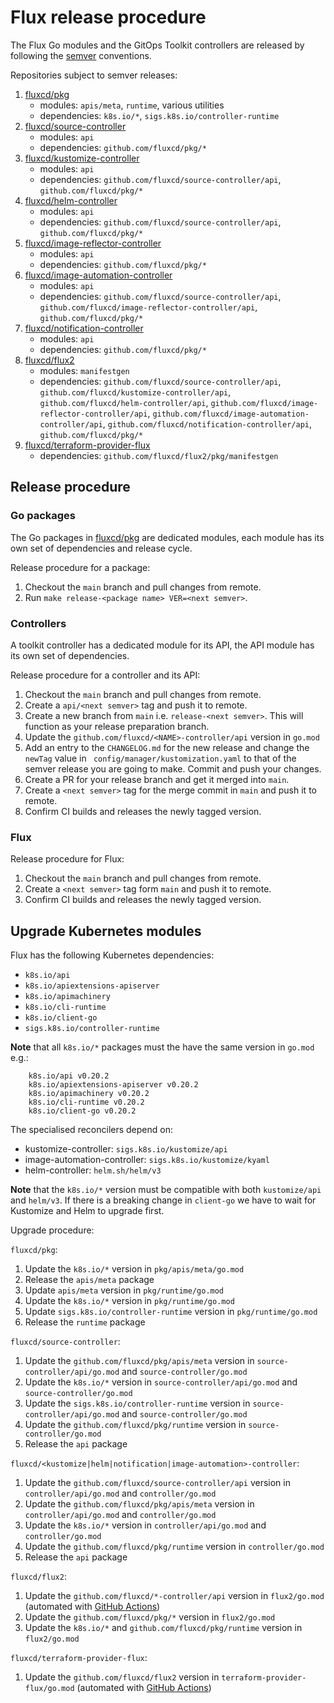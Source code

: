 # Flux release procedure

The Flux Go modules and the GitOps Toolkit controllers are released by following the [semver](https://semver.org) conventions.

Repositories subject to semver releases:

1. [fluxcd/pkg](https://github.com/fluxcd/pkg)
    - modules: `apis/meta`, `runtime`, various utilities
    - dependencies: `k8s.io/*`, `sigs.k8s.io/controller-runtime`
1. [fluxcd/source-controller](https://github.com/fluxcd/source-controller)
    - modules: `api`
    - dependencies: `github.com/fluxcd/pkg/*`
1. [fluxcd/kustomize-controller](https://github.com/fluxcd/kustomize-controller)
    - modules: `api`
    - dependencies: `github.com/fluxcd/source-controller/api`, `github.com/fluxcd/pkg/*`
1. [fluxcd/helm-controller](https://github.com/fluxcd/helm-controller)
    - modules: `api`
    - dependencies: `github.com/fluxcd/source-controller/api`, `github.com/fluxcd/pkg/*`
1. [fluxcd/image-reflector-controller](https://github.com/fluxcd/image-reflector-controller)
   - modules: `api`
   - dependencies: `github.com/fluxcd/pkg/*`
1. [fluxcd/image-automation-controller](https://github.com/fluxcd/image-automation-controller)
   - modules: `api`
   - dependencies: `github.com/fluxcd/source-controller/api`, `github.com/fluxcd/image-reflector-controller/api`, `github.com/fluxcd/pkg/*`
1. [fluxcd/notification-controller](https://github.com/fluxcd/notification-controller)
    - modules: `api`
    - dependencies: `github.com/fluxcd/pkg/*`
1. [fluxcd/flux2](https://github.com/fluxcd/flux2)
    - modules: `manifestgen`
    - dependencies: `github.com/fluxcd/source-controller/api`, `github.com/fluxcd/kustomize-controller/api`, `github.com/fluxcd/helm-controller/api`, `github.com/fluxcd/image-reflector-controller/api`, `github.com/fluxcd/image-automation-controller/api`, `github.com/fluxcd/notification-controller/api`, `github.com/fluxcd/pkg/*`
1. [fluxcd/terraform-provider-flux](https://github.com/fluxcd/terraform-provider-flux)
   - dependencies: `github.com/fluxcd/flux2/pkg/manifestgen`

## Release procedure

### Go packages

The Go packages in [fluxcd/pkg](https://github.com/fluxcd/pkg) are dedicated modules, 
each module has its own set of dependencies and release cycle.

Release procedure for a package:

1. Checkout the `main` branch and pull changes from remote.
1. Run `make release-<package name> VER=<next semver>`.

### Controllers

A toolkit controller has a dedicated module for its API, the API module 
has its own set of dependencies.

Release procedure for a controller and its API:

1. Checkout the `main` branch and pull changes from remote.
1. Create a `api/<next semver>` tag and push it to remote.
1. Create a new branch from `main` i.e. `release-<next semver>`. This
   will function as your release preparation branch.
1. Update the `github.com/fluxcd/<NAME>-controller/api` version in `go.mod`
1. Add an entry to the `CHANGELOG.md` for the new release and change the
   `newTag` value in ` config/manager/kustomization.yaml` to that of the
   semver release you are going to make. Commit and push your changes.
1. Create a PR for your release branch and get it merged into `main`.
1. Create a `<next semver>` tag for the merge commit in `main` and
   push it to remote.
1. Confirm CI builds and releases the newly tagged version.

### Flux

Release procedure for Flux:

1. Checkout the `main` branch and pull changes from remote.
1. Create a `<next semver>` tag form `main` and push it to remote.
1. Confirm CI builds and releases the newly tagged version.

## Upgrade Kubernetes modules

Flux has the following Kubernetes dependencies:

- `k8s.io/api`
- `k8s.io/apiextensions-apiserver`
- `k8s.io/apimachinery`
- `k8s.io/cli-runtime`
- `k8s.io/client-go`
- `sigs.k8s.io/controller-runtime`

**Note** that all `k8s.io/*` packages must the have the same version in `go.mod` e.g.:

```
	k8s.io/api v0.20.2
	k8s.io/apiextensions-apiserver v0.20.2
	k8s.io/apimachinery v0.20.2
	k8s.io/cli-runtime v0.20.2
	k8s.io/client-go v0.20.2
```

The specialised reconcilers depend on:

- kustomize-controller: `sigs.k8s.io/kustomize/api`
- image-automation-controller: `sigs.k8s.io/kustomize/kyaml`
- helm-controller: `helm.sh/helm/v3`

**Note** that the `k8s.io/*` version must be compatible with both `kustomize/api` and `helm/v3`.
If there is a breaking change in `client-go` we have to wait for Kustomize and Helm to upgrade first.

Upgrade procedure:

`fluxcd/pkg`:

1. Update the `k8s.io/*` version in `pkg/apis/meta/go.mod`
1. Release the `apis/meta` package
1. Update `apis/meta` version in `pkg/runtime/go.mod`
1. Update the `k8s.io/*` version in `pkg/runtime/go.mod`
1. Update `sigs.k8s.io/controller-runtime` version in `pkg/runtime/go.mod`
1. Release the `runtime` package

`fluxcd/source-controller`:

1. Update the `github.com/fluxcd/pkg/apis/meta` version in `source-controller/api/go.mod` and `source-controller/go.mod`
1. Update the `k8s.io/*` version in `source-controller/api/go.mod` and `source-controller/go.mod`
1. Update the `sigs.k8s.io/controller-runtime` version in `source-controller/api/go.mod` and `source-controller/go.mod`
1. Update the `github.com/fluxcd/pkg/runtime` version in `source-controller/go.mod`
1. Release the `api` package

`fluxcd/<kustomize|helm|notification|image-automation>-controller`:

1. Update the `github.com/fluxcd/source-controller/api` version in `controller/api/go.mod`  and `controller/go.mod`
1. Update the `github.com/fluxcd/pkg/apis/meta` version in `controller/api/go.mod` and `controller/go.mod`
1. Update the `k8s.io/*` version in `controller/api/go.mod`  and `controller/go.mod`
1. Update the `github.com/fluxcd/pkg/runtime` version in `controller/go.mod`
1. Release the `api` package

`fluxcd/flux2`:

1. Update the `github.com/fluxcd/*-controller/api` version in `flux2/go.mod` (automated with [GitHub Actions](../../.github/workflows/update.yaml))
1. Update the `github.com/fluxcd/pkg/*` version in `flux2/go.mod`
1. Update the `k8s.io/*` and `github.com/fluxcd/pkg/runtime` version in `flux2/go.mod`

`fluxcd/terraform-provider-flux`:

1. Update the `github.com/fluxcd/flux2` version in `terraform-provider-flux/go.mod` (automated with [GitHub Actions](https://github.com/fluxcd/terraform-provider-flux/blob/main/.github/workflows/update.yaml))
